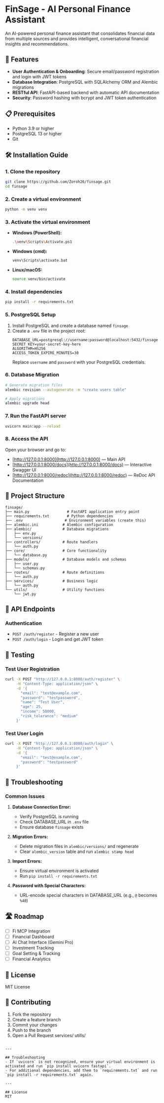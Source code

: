 # FinSage - AI Personal Finance Assistant

An AI-powered personal finance assistant that consolidates financial data from multiple sources and provides intelligent, conversational financial insights and recommendations.

## 🚀 Features

- **User Authentication & Onboarding**: Secure email/password registration and login with JWT tokens
- **Database Integration**: PostgreSQL with SQLAlchemy ORM and Alembic migrations
- **RESTful API**: FastAPI-based backend with automatic API documentation
- **Security**: Password hashing with bcrypt and JWT token authentication

## 📋 Prerequisites

- Python 3.9 or higher
- PostgreSQL 13 or higher
- Git

## 🛠️ Installation Guide

### 1. Clone the repository
```bash
git clone https://github.com/Zoroh26/finsage.git
cd finsage
```

### 2. Create a virtual environment
```bash
python -m venv venv
```

### 3. Activate the virtual environment
- **Windows (PowerShell):**
  ```bash
  .\venv\Scripts\Activate.ps1
  ```
- **Windows (cmd):**
  ```bash
  venv\Scripts\activate.bat
  ```
- **Linux/macOS:**
  ```bash
  source venv/bin/activate
  ```

### 4. Install dependencies
```bash
pip install -r requirements.txt
```

### 5. PostgreSQL Setup
1. Install PostgreSQL and create a database named `finsage`
2. Create a `.env` file in the project root:
   ```env
   DATABASE_URL=postgresql://username:password@localhost:5432/finsage
   SECRET_KEY=your-secret-key-here
   ALGORITHM=HS256
   ACCESS_TOKEN_EXPIRE_MINUTES=30
   ```
   Replace `username` and `password` with your PostgreSQL credentials.

### 6. Database Migration
```bash
# Generate migration files
alembic revision --autogenerate -m "create users table"

# Apply migrations
alembic upgrade head
```

### 7. Run the FastAPI server
```bash
uvicorn main:app --reload
```

### 8. Access the API
Open your browser and go to:
- [http://127.0.0.1:8000](http://127.0.0.1:8000) — Main API
- [http://127.0.0.1:8000/docs](http://127.0.0.1:8000/docs) — Interactive Swagger UI
- [http://127.0.0.1:8000/redoc](http://127.0.0.1:8000/redoc) — ReDoc API Documentation

## 📁 Project Structure
```
finsage/
├── main.py                 # FastAPI application entry point
├── requirements.txt        # Python dependencies
├── .env                   # Environment variables (create this)
├── alembic.ini           # Alembic configuration
├── alembic/              # Database migrations
│   ├── env.py
│   └── versions/
├── controllers/          # Route handlers
│   └── auth.py
├── core/                 # Core functionality
│   └── database.py
├── models/               # Database models and schemas
│   ├── user.py
│   └── schemas.py
├── routes/               # Route definitions
│   └── auth.py
├── services/             # Business logic
│   └── auth.py
└── utils/                # Utility functions
    └── jwt.py
```

## 🔧 API Endpoints

### Authentication
- `POST /auth/register` - Register a new user
- `POST /auth/login` - Login and get JWT token

## 🧪 Testing

### Test User Registration
```bash
curl -X POST "http://127.0.0.1:8000/auth/register" \
     -H "Content-Type: application/json" \
     -d '{
       "email": "test@example.com",
       "password": "testpassword",
       "name": "Test User",
       "age": 25,
       "income": 50000,
       "risk_tolerance": "medium"
     }'
```

### Test User Login
```bash
curl -X POST "http://127.0.0.1:8000/auth/login" \
     -H "Content-Type: application/json" \
     -d '{
       "email": "test@example.com",
       "password": "testpassword"
     }'
```

## 🚨 Troubleshooting

### Common Issues

1. **Database Connection Error:**
   - Verify PostgreSQL is running
   - Check DATABASE_URL in `.env` file
   - Ensure database `finsage` exists

2. **Migration Errors:**
   - Delete migration files in `alembic/versions/` and regenerate
   - Clear `alembic_version` table and run `alembic stamp head`

3. **Import Errors:**
   - Ensure virtual environment is activated
   - Run `pip install -r requirements.txt`

4. **Password with Special Characters:**
   - URL-encode special characters in DATABASE_URL (e.g., `@` becomes `%40`)

## 🛣️ Roadmap

- [ ] Fi MCP Integration
- [ ] Financial Dashboard
- [ ] AI Chat Interface (Gemini Pro)
- [ ] Investment Tracking
- [ ] Goal Setting & Tracking
- [ ] Financial Analytics

## 📄 License

MIT License

## 🤝 Contributing

1. Fork the repository
2. Create a feature branch
3. Commit your changes
4. Push to the branch
5. Open a Pull Request
services/
utills/
```

---

## Troubleshooting
- If `uvicorn` is not recognized, ensure your virtual environment is activated and run `pip install uvicorn fastapi`.
- For additional dependencies, add them to `requirements.txt` and run `pip install -r requirements.txt` again.

---

## License
MIT
